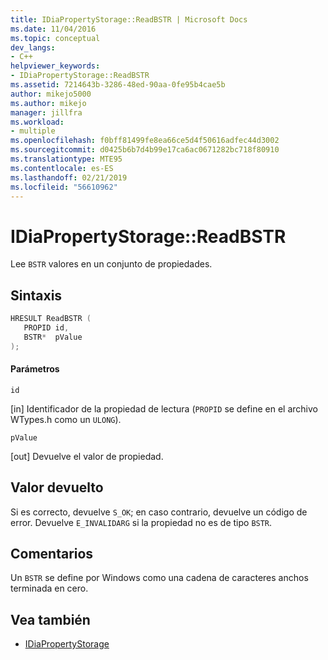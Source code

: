 ```yaml
---
title: IDiaPropertyStorage::ReadBSTR | Microsoft Docs
ms.date: 11/04/2016
ms.topic: conceptual
dev_langs:
- C++
helpviewer_keywords:
- IDiaPropertyStorage::ReadBSTR
ms.assetid: 7214643b-3286-48ed-90aa-0fe95b4cae5b
author: mikejo5000
ms.author: mikejo
manager: jillfra
ms.workload:
- multiple
ms.openlocfilehash: f0bff81499fe8ea66ce5d4f50616adfec44d3002
ms.sourcegitcommit: d0425b6b7d4b99e17ca6ac0671282bc718f80910
ms.translationtype: MTE95
ms.contentlocale: es-ES
ms.lasthandoff: 02/21/2019
ms.locfileid: "56610962"
---
```

# <a name="idiapropertystoragereadbstr"></a>IDiaPropertyStorage::ReadBSTR
Lee `BSTR` valores en un conjunto de propiedades.

## <a name="syntax"></a>Sintaxis

```C++
HRESULT ReadBSTR ( 
   PROPID id,
   BSTR*  pValue
);
```

#### <a name="parameters"></a>Parámetros
 `id`

[in] Identificador de la propiedad de lectura (`PROPID` se define en el archivo WTypes.h como un `ULONG`).

 `pValue`

[out] Devuelve el valor de propiedad.

## <a name="return-value"></a>Valor devuelto
 Si es correcto, devuelve `S_OK`; en caso contrario, devuelve un código de error. Devuelve `E_INVALIDARG` si la propiedad no es de tipo `BSTR`.

## <a name="remarks"></a>Comentarios
 Un `BSTR` se define por Windows como una cadena de caracteres anchos terminada en cero.

## <a name="see-also"></a>Vea también
- [IDiaPropertyStorage](../../debugger/debug-interface-access/idiapropertystorage.md)